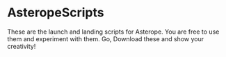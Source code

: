# AsteropeScripts
These are the launch and landing scripts for Asterope. You are free to use them and experiment with them. Go, Download these and show your creativity!
